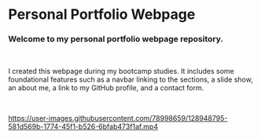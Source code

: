 # Personal Portfolio Webpage

### Welcome to my personal portfolio webpage repository. 

<br>

I created this webpage during my bootcamp studies. It includes some foundational features such as a navbar linking to the sections, a slide show, an about me,
a link to my GitHub profile, and a contact form.

<br>

https://user-images.githubusercontent.com/78998659/128948795-581d569b-1774-45f1-b526-6bfab473f1af.mp4
